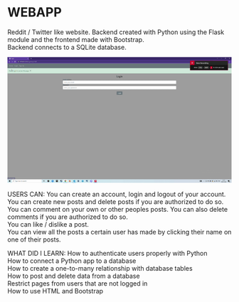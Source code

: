 # WEBAPP

Reddit / Twitter like website. Backend created with Python using the Flask module and the frontend made with Bootstrap. <br />
Backend connects to a SQLite database. <br />

<p><img src="https://github.com/luukasmakila/PYTHON-BLOG-APP/blob/master/unknown_2022.01.06-22.15_1.gif"/></p>

USERS CAN:
You can create an account, login and logout of your account. <br />
You can create new posts and delete posts if you are authorized to do so. <br />
You can comment on your own or other peoples posts. You can also delete comments if you are authorized to do so. <br />
You can like / dislike a post. <br />
You can view all the posts a certain user has made by clicking their name on one of their posts. <br />

WHAT DID I LEARN:
How to authenticate users properly with Python  <br />
How to connect a Python app to a database  <br />
How to create a one-to-many relationship with database tables  <br />
How to post and delete data from a database  <br />
Restrict pages from users that are not logged in  <br />
How to use HTML and Bootstrap
